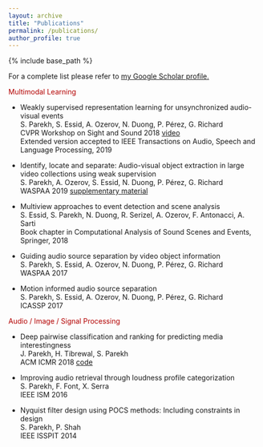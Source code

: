 ```yaml
---
layout: archive
title: "Publications"
permalink: /publications/
author_profile: true
---
```


{% include base_path %}


For a complete list please refer to <u><a href="{{author.googlescholar}}">my Google Scholar profile</a>.</u>


<p style="color:#b30000;"> Multimodal Learning </p>

- Weakly supervised representation learning for unsynchronized audio-visual events  
S. Parekh, S. Essid, A. Ozerov, N. Duong, P. Pérez, G. Richard  
CVPR Workshop on Sight and Sound 2018   [video](https://www.youtube.com/watch?v=C-jrZ9SDMDY)  
Extended version accepted to IEEE Transactions on Audio, Speech and Language Processing, 2019

- Identify, locate and separate: Audio-visual object extraction in large video collections using weak supervision  
S. Parekh, A. Ozerov, S. Essid, N. Duong, P. Pérez, G. Richard  
WASPAA 2019   [supplementary material](https://perso.telecom-paristech.fr/sparekh/ile2019_supp.html)

- Multiview approaches to event detection and scene analysis  
S. Essid, S. Parekh, N. Duong, R. Serizel, A. Ozerov, F. Antonacci, A. Sarti  
Book chapter in Computational Analysis of Sound Scenes and Events, Springer, 2018

- Guiding audio source separation by video object information  
S. Parekh, S. Essid, A. Ozerov, N. Duong, P. Pérez, G. Richard  
WASPAA 2017

- Motion informed audio source separation  
S. Parekh, S. Essid, A. Ozerov, N. Duong, P. Pérez, G. Richard  
ICASSP 2017

<p style="color:#b30000;">Audio / Image / Signal Processing </p>

- Deep pairwise classification and ranking for predicting media interestingness  
J. Parekh, H. Tibrewal, S. Parekh  
ACM ICMR 2018 [code](https://github.com/jayneelparekh/Interestingness_ICMR)

- Improving audio retrieval through loudness profile categorization  
S. Parekh, F. Font, X. Serra  
IEEE ISM 2016

- Nyquist filter design using POCS methods: Including constraints in design  
S. Parekh, P. Shah  
IEEE ISSPIT 2014

